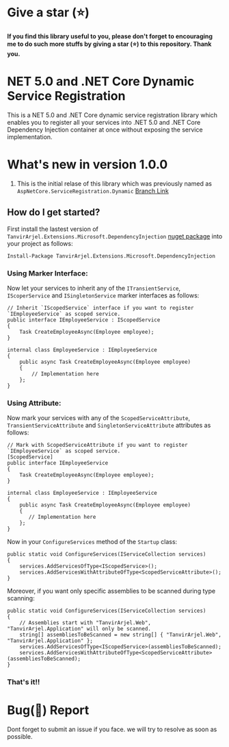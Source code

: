   # Give a star (⭐)
   
   **If you find this library useful to you, please don't forget to encouraging me to do such more stuffs by giving a star (⭐) to this repository. Thank you.**

# NET 5.0 and .NET Core Dynamic Service Registration

This is a NET 5.0 and .NET Core dynamic service registration library which enables you to register all your services into .NET 5.0 and .NET Core Dependency Injection container at once without exposing the service implementation.

# What's new in version 1.0.0

1. This is the initial relase of this library which was previously named as `AspNetCore.ServiceRegistration.Dynamic` [Branch Link](https://github.com/TanvirArjel/TanvirArjel.Extensions.Microsoft.DependencyInjection/tree/AspNetCore.ServiceRegistration.Dynamic)

## How do I get started?

First install the lastest version of `
TanvirArjel.Extensions.Microsoft.DependencyInjection` [nuget package](https://www.nuget.org/packages/TanvirArjel.Extensions.Microsoft.DependencyInjection) into your project as follows:
 
    Install-Package TanvirArjel.Extensions.Microsoft.DependencyInjection
    
### Using Marker Interface:

Now let your services to inherit any of the `ITransientService`, `IScoperService` and `ISingletonService` marker interfaces as follows:
 
    // Inherit `IScopedService` interface if you want to register `IEmployeeService` as scoped service.
    public interface IEmployeeService : IScopedService
    {
        Task CreateEmployeeAsync(Employee employee);
    }
        
    internal class EmployeeService : IEmployeeService 
    {
        public async Task CreateEmployeeAsync(Employee employee)
        {
            // Implementation here
        };
    }
        
 ### Using Attribute:

Now mark your services with any of the `ScopedServiceAttribute`, `TransientServiceAttribute` and `SingletonServiceAttribute` attributes as follows:
 
    // Mark with ScopedServiceAttribute if you want to register `IEmployeeService` as scoped service.
    [ScopedService]
    public interface IEmployeeService
    {
        Task CreateEmployeeAsync(Employee employee);
    }
        
    internal class EmployeeService : IEmployeeService 
    {
        public async Task CreateEmployeeAsync(Employee employee)
        {
           // Implementation here
        };
    }
        
  Now in your `ConfigureServices` method of the `Startup` class:
  
    public static void ConfigureServices(IServiceCollection services)
    {
        services.AddServicesOfType<IScopedService>();
        services.AddServicesWithAttributeOfType<ScopedServiceAttribute>();
    }
    
  Moreover, if you want only specific assemblies to be scanned during type scanning:
  
    public static void ConfigureServices(IServiceCollection services)
    {
        // Assemblies start with "TanvirArjel.Web", "TanvirArjel.Application" will only be scanned.
        string[] assembliesToBeScanned = new string[] { "TanvirArjel.Web", "TanvirArjel.Application" };
        services.AddServicesOfType<IScopedService>(assembliesToBeScanned);
        services.AddServicesWithAttributeOfType<ScopedServiceAttribute>(assembliesToBeScanned);
    }
  
       
  ### That's it!!
  
  # Bug(🐞) Report 
   
   Dont forget to submit an issue if you face. we will try to resolve as soon as possible.
